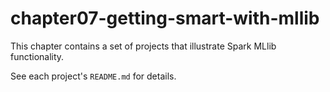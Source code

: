 chapter07-getting-smart-with-mllib
==================================

This chapter contains a set of projects that illustrate Spark MLlib functionality.

See each project's `README.md` for details. 
